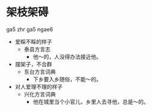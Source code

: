 





# 架枝架碍
ga5 zhr ga5 ngae6
+ 爱睬不睬的样子
  * 泰县方言志
    - 他～的，人没得办法接近他。
+ 摆架子，不合群
  * 东台方言词典
    - 下乡要入乡随俗，不能～的。
+ 对人爱理不理的样子
  * 兴化方言词典
    - 他在城里当个小官儿，乡里人去寻他，总是～的。
